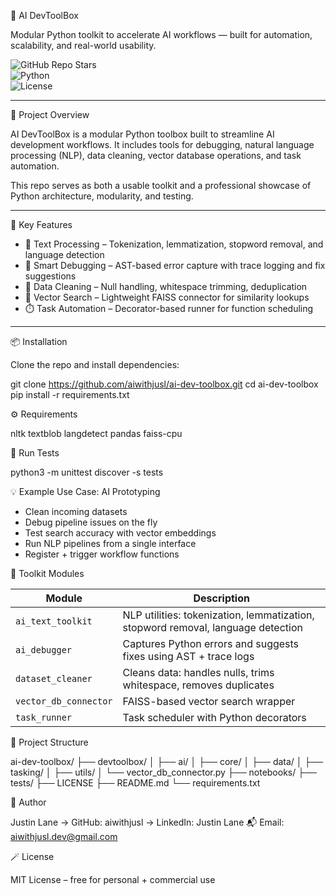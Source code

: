 🧠 AI DevToolBox

Modular Python toolkit to accelerate AI workflows — built for automation, scalability, and real-world usability.

![GitHub Repo Stars](https://img.shields.io/github/stars/aiwithjusl/ai-dev-toolbox?style=social)  
![Python](https://img.shields.io/badge/Python-3.10%2B-blue)  
![License](https://img.shields.io/github/license/aiwithjusl/ai-dev-toolbox)

---

🚀 Project Overview

AI DevToolBox is a modular Python toolbox built to streamline AI development workflows. It includes tools for debugging, natural language processing (NLP), data cleaning, vector database operations, and task automation.

This repo serves as both a usable toolkit and a professional showcase of Python architecture, modularity, and testing.

---

🔧 Key Features

- 🧠 Text Processing – Tokenization, lemmatization, stopword removal, and language detection
- 🐞 Smart Debugging – AST-based error capture with trace logging and fix suggestions
- 🧹 Data Cleaning – Null handling, whitespace trimming, deduplication
- 🧭 Vector Search – Lightweight FAISS connector for similarity lookups
- ⏱️ Task Automation – Decorator-based runner for function scheduling

---

📦 Installation

Clone the repo and install dependencies:

git clone https://github.com/aiwithjusl/ai-dev-toolbox.git
cd ai-dev-toolbox
pip install -r requirements.txt

⚙️ Requirements

nltk
textblob
langdetect
pandas
faiss-cpu

🧪 Run Tests

python3 -m unittest discover -s tests

💡 Example Use Case: AI Prototyping

- Clean incoming datasets
- Debug pipeline issues on the fly
- Test search accuracy with vector embeddings
- Run NLP pipelines from a single interface
- Register + trigger workflow functions

🧰 Toolkit Modules

| Module                | Description                                                                      |
| --------------------- | -------------------------------------------------------------------------------- |
| `ai_text_toolkit`     | NLP utilities: tokenization, lemmatization, stopword removal, language detection |
| `ai_debugger`         | Captures Python errors and suggests fixes using AST + trace logs                 |
| `dataset_cleaner`     | Cleans data: handles nulls, trims whitespace, removes duplicates                 |
| `vector_db_connector` | FAISS-based vector search wrapper                                                |
| `task_runner`         | Task scheduler with Python decorators                                            |

📁 Project Structure

ai-dev-toolbox/
├── devtoolbox/
│   ├── ai/
│   ├── core/
│   ├── data/
│   ├── tasking/
│   ├── utils/
│   └── vector_db_connector.py
├── notebooks/
├── tests/
├── LICENSE
├── README.md
└── requirements.txt

👤 Author

Justin Lane
→ GitHub: aiwithjusl
→ LinkedIn: Justin Lane
📬 Email: aiwithjusl.dev@gmail.com

🪄 License

MIT License – free for personal + commercial use
